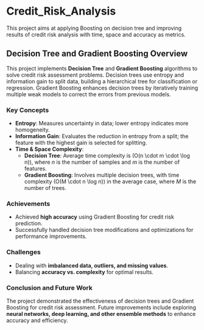 # Credit_Risk_Analysis
This project aims at applying Boosting on decision tree and improving results of credit risk analysis with time, space and accuracy as metrics.
## Decision Tree and Gradient Boosting Overview

This project implements **Decision Tree** and **Gradient Boosting** algorithms to solve credit risk assessment problems. Decision trees use entropy and information gain to split data, building a hierarchical tree for classification or regression. Gradient Boosting enhances decision trees by iteratively training multiple weak models to correct the errors from previous models.

### Key Concepts
- **Entropy**: Measures uncertainty in data; lower entropy indicates more homogeneity.
- **Information Gain**: Evaluates the reduction in entropy from a split; the feature with the highest gain is selected for splitting.
- **Time & Space Complexity**: 
  - **Decision Tree**: Average time complexity is \(O(n \cdot m \cdot \log n)\), where *n* is the number of samples and *m* is the number of features.  
  - **Gradient Boosting**: Involves multiple decision trees, with time complexity \(O(M \cdot n \log n)\) in the average case, where *M* is the number of trees.

### Achievements
- Achieved **high accuracy** using Gradient Boosting for credit risk prediction.
- Successfully handled decision tree modifications and optimizations for performance improvements.

### Challenges
- Dealing with **imbalanced data, outliers, and missing values**.
- Balancing **accuracy vs. complexity** for optimal results.

### Conclusion and Future Work
The project demonstrated the effectiveness of decision trees and Gradient Boosting for credit risk assessment. Future improvements include exploring **neural networks, deep learning, and other ensemble methods** to enhance accuracy and efficiency.
